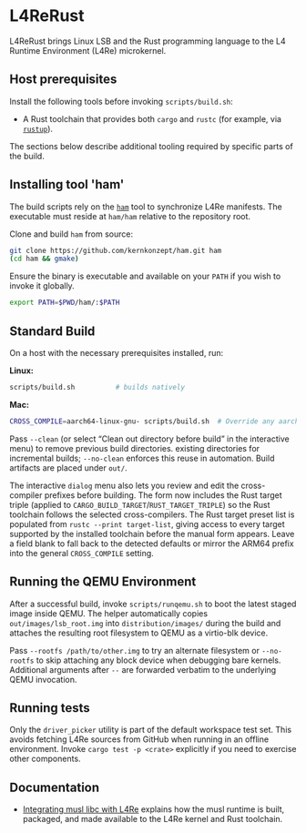 # L4ReRust

L4ReRust brings Linux LSB and the Rust programming language to the L4 Runtime Environment (L4Re) microkernel.

## Host prerequisites

Install the following tools before invoking `scripts/build.sh`:

- A Rust toolchain that provides both `cargo` and `rustc` (for example, via [`rustup`](https://rustup.rs/)).

The sections below describe additional tooling required by specific parts of the build.

## Installing tool 'ham'

The build scripts rely on the [`ham`](https://github.com/kernkonzept/ham)
tool to synchronize L4Re manifests. The executable must reside at
`ham/ham` relative to the repository root.

Clone and build `ham` from source:

```bash
git clone https://github.com/kernkonzept/ham.git ham
(cd ham && gmake)
```

Ensure the binary is executable and available on your `PATH` if you wish to
invoke it globally.

```bash
export PATH=$PWD/ham/:$PATH
```

## Standard Build

On a host with the necessary prerequisites installed, run:

**Linux:**
```bash
scripts/build.sh          # builds natively
```

**Mac:**
```bash
CROSS_COMPILE=aarch64-linux-gnu- scripts/build.sh  # Override any aarch64-elf- default.
```

Pass `--clean` (or select “Clean out directory before build” in the interactive
menu) to remove previous build directories.
existing directories for incremental builds; `--no-clean` enforces this reuse in
automation. Build artifacts are placed under `out/`.

The interactive `dialog` menu also lets you review and edit the cross-compiler
prefixes before building. The form now includes the Rust target triple (applied
to `CARGO_BUILD_TARGET`/`RUST_TARGET_TRIPLE`) so the Rust toolchain follows the
selected cross-compilers. The Rust target preset list is populated from
`rustc --print target-list`, giving access to every target supported by the
installed toolchain before the manual form appears. Leave a field blank to fall
back to the detected defaults or mirror the ARM64 prefix into the general
`CROSS_COMPILE` setting.

## Running the QEMU Environment

After a successful build, invoke `scripts/runqemu.sh` to boot the latest
staged image inside QEMU. The helper automatically copies
`out/images/lsb_root.img` into `distribution/images/` during the build and
attaches the resulting root filesystem to QEMU as a virtio-blk device.

Pass `--rootfs /path/to/other.img` to try an alternate filesystem or
`--no-rootfs` to skip attaching any block device when debugging bare kernels.
Additional arguments after `--` are forwarded verbatim to the underlying QEMU
invocation.

## Running tests

Only the `driver_picker` utility is part of the default workspace test set.
This avoids fetching L4Re sources from GitHub when running in an offline
environment. Invoke `cargo test -p <crate>` explicitly if you need to exercise
other components.

## Documentation

- [Integrating musl libc with L4Re](docs/musl_integration_whitepaper.md)
  explains how the musl runtime is built, packaged, and made available to the
  L4Re kernel and Rust toolchain.

